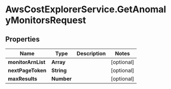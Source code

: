 # AwsCostExplorerService.GetAnomalyMonitorsRequest

## Properties

Name | Type | Description | Notes
------------ | ------------- | ------------- | -------------
**monitorArnList** | **Array** |  | [optional] 
**nextPageToken** | **String** |  | [optional] 
**maxResults** | **Number** |  | [optional] 


